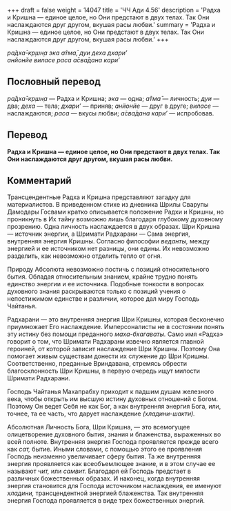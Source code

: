 +++
draft = false
weight = 14047
title = 'ЧЧ Ади 4.56'
description = 'Радха и Кришна — единое целое, но Они предстают в двух телах. Так Они наслаждаются друг другом, вкушая расы любви.'
summary = 'Радха и Кришна — единое целое, но Они предстают в двух телах. Так Они наслаждаются друг другом, вкушая расы любви.'
+++

_ра̄дха̄-кр̣шн̣а эка а̄тма̄, дуи деха дхари’  
анйонйе виласе раса а̄сва̄дана кари’_

## Пословный перевод

_ра̄дха̄_\-_кр̣шн̣а_ — Радха и Кришна; _эка_ — одна; _а̄тма̄_ — личность; _дуи_ — два; _деха_ — тела; _дхари’_ — приняв; _анйонйе_ — друг в друге; _виласе_ — наслаждаются; _раса_ — вкусы любви; _а̄сва̄дана_ _кари’_ — испробовав.

## Перевод

**Радха и Кришна — единое целое, но Они предстают в двух телах. Так Они наслаждаются друг другом, вкушая расы любви.**

## Комментарий

Трансцендентные Радха и Кришна представляют загадку для материалистов. В приведенном стихе из дневника Шрилы Сварупы Дамодары Госвами кратко описывается положение Радхи и Кришны, но проникнуть в Их тайну возможно лишь благодаря глубокому духовному прозрению. Одна личность наслаждается в двух образах. Шри Кришна — источник энергии, а Шримати Радхарани — Сама энергия, внутренняя энергия Кришны. Согласно философии _веданты,_ между энергией и ее источником нет разницы, они едины. Их невозможно разделить, как невозможно отделить тепло от огня.

Природу Абсолюта невозможно постичь с позиций относительного бытия. Обладая относительным знанием, крайне трудно понять единство энергии и ее источника. Подобные тонкости в вопросах духовного знания раскрываются только с позиций учения о непостижимом единстве и различии, которое дал миру Господь Чайтанья.

Радхарани — это внутренняя энергия Шри Кришны, которая бесконечно приумножает Его наслаждение. Имперсоналисты не в состоянии понять эту истину без помощи преданного _маха-бхагаваты._ Само имя «Радха» говорит о том, что Шримати Радхарани извечно является главной героиней, от которой зависит наслаждение Шри Кришны. Поэтому Она помогает живым существам донести их служение до Шри Кришны. Соответственно, преданные Вриндавана, стремясь обрести благосклонность Шри Кришны, в первую очередь ищут милости Шримати Радхарани.

Господь Чайтанья Махапрабху приходит к падшим душам железного века, чтобы открыть им высшую истину духовных отношений с Богом. Поэтому Он ведет Себя не как Бог, а как внутренняя энергия Бога, или, точнее, та ее часть, что дарует наслаждение _(хладини-шакти)._

Абсолютная Личность Бога, Шри Кришна, — это всемогущее олицетворение духовного бытия, знания и блаженства, выраженных во всей полноте. Внутренняя энергия Господа проявляется прежде всего как _сат,_ бытие. Иными словами, с помощью этого ее проявления Господь неизменно увеличивает сферу бытия. Та же внутренняя энергия проявляется как всеобъемлющее знание, и в этом случае ее называют _чит,_ или _самвит._ Благодаря ей Господь предстает в различных божественных образах. И наконец, когда внутренняя энергия становится для Господа источником наслаждения, ее именуют _хладини,_ трансцендентной энергией блаженства. Так внутренняя энергия Господа проявляется в виде трех божественных энергий.
